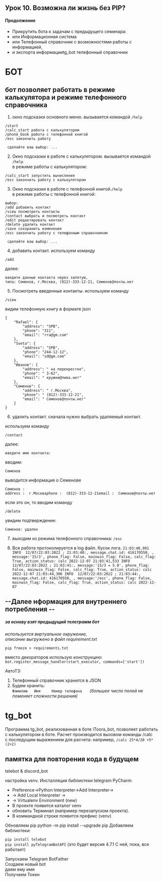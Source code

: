 ## Урок 10. Возможна ли жизнь без PIP? 
#### Продолжение 
* Прикрутить бота к задачам с предыдущего семинара:  
* или Информационная система  
* или Телефонный справочник с возможностями работы с информацией,  
* и экспорта информацииtg_bot  телефонный справочник

# БОТ
## бот позволяет работать в режиме калькулятора и режиме телефонного справочника
1. окно подсказки основного меню. вызывается командой 
```/help``` 

```
/start
/calc_start работа с калькулятором
/phone_book работа с телефонной книгой
/esc закончить работу

 сделайте ваш выбор: ...
```

2. Окно подсказки в работе с калькулятором. вызывается командой ```/help```  
в режиме работы с калькулятором:
```
/calc_start запустить вычисления
/esc закончить работу с калькулятором
```
3. Окно  подсказки в работе с телефонной книгой.```/help```  
в режиме работы с телефонной книгой:
    
```
выбор:
/add добавить контакт
/view посмотреть контакты
/contact выбрать и посмотреть контакт
/edit редактировать контакт
/delete удалить контакт
/save сохоранить изменения
/esc закончить работу с телефонным справочником

 сделайте ваш выбор: ...
 ```

4. добавить контакт. используем команду 
```
/add
```
далее:
```
введите данные контакта через запятую,
типа: Семенов, г.Москва, (812)-333-12-21, Семенов@почты.нет
```
5. Посмотреть введенные контакты. используем команду 
```
/view
```
видим телефонную книгу в формате json
```
{
    "Rafael": {
        "address": "SPB",
        "phone": "311",
        "email": "rra@gm.com"
    },
    "Sveta": {
        "address": "SPB",
        "phone": "244-12-12",
        "email": "sd@gm.com"
    },
    "Иванов": {
        "address": " на перекрестке",
        "phone": " 3-62",
        "email": " кружки@пива.нет"
    },
    "Семенов": {
        "address": " г.Москва",
        "phone": " (812)-333-12-21",
        "email": " Семенов@почты.нет"
    }
}
```
6. удалить контакт. сначала нужно выбрать удаляемый контакт.  

используем команду
```
/contact
```
далее:
```
введите имя контакта:
```
вводим:
```
Семенов
```
выводится информация о Семенове
```
Семенов :
address :  г.Москваphone :  (812)-333-12-21email :  Семенов@почты.нет
```
если это он, то вводим команду
```
/delete
```
увидим подтверждение:
```
Семенов: удален
```
7. выходим из режима телефонного справочника:
`
/esc
`

8. Вся работа протоколируется в log файл. Кусок лога.
`
21:03:40,991 INFO  12/07/22:03:2022 ; 21:03:40:, message.chat.id: 416170550, , message:'15/3', phone_flag: False, mainwin_flag: False, calc_flag: True, action_status: calc
2022-12-07 21:03:41,533 INFO  12/07/22:03:2022 ; 21:03:41:, message:'15/3 = 5.0', phone_flag: False, mainwin_flag: False, calc_flag: True, action_status: calc
2022-12-07 21:03:44,306 INFO  12/07/22:03:2022 ; 21:03:44:, message.chat.id: 416170550, , message:'/esc', phone_flag: False, mainwin_flag: False, calc_flag: True, action_status: calc
2022-12-07 
`


## --Далее нформация для внутреннего потребления --
##### за основу взят предыдущий телеграмм бот
_используется виртуальное окружение,  
описание выгружено в файл requirement.txt_  

` pip freeze > requirements.txt `

вместо декораторов использую конструкцию: 
`bot.register_message_handler(start_executor, commands=['start'])`


АвтоТЗ:  
1. Телефонный справочник хранится в JSON  
2. Будем хранить:   
`
Фамилию  
Имя    
Номер телефона   
`
_(большее число полей не поменяет сложности решения)_







# tg_bot
Программа tg_bot, реализованная в боте iToora_bot, 
позволяет работать 
с калькулятором в боте. 
Расчет производится вызовом команды /calc  
с последущим выражением для расчета:
например, `/calc 25*4/20 +5*(2+2)`

## памятка для повторения кода в будущем
telebot & discord_bot

настройка venv. Инсталляция библиотеки telegram
PyCharm:
* Preference->Python Interpreter->Add Interpreter->
* -> Add Local Interpreter ->
* -> Virtualenv Environment (new)
* В проекте появится каталог venv
* обновить Терминал (например перезапуском проекта). 
* В коммандной строке появится префикс (venv)  

Обновляем pip python -m pip install --upgrade pip
Добавляем библиотеки:  

`pip install telebot`  
`pip install pyTelegramBotAPI` 
(это будет версия 4.7.1 С ней, пока, все работает)

Запускаем Telegram BotFather  
Создаем новый bot  
даем ему имя  
Получаем Токен
